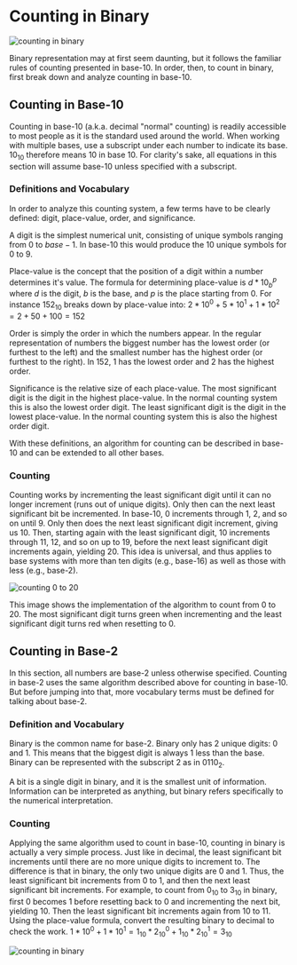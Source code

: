 # Counting in Binary

![counting in binary](https://github.com/curriculumio/curriculumio.github.io/blob/master/image/arduino/counting-binary/binarycount.gif?raw=true)

Binary representation may at first seem daunting, but it follows the familiar rules of counting presented in base-10. In order, then, to count in binary, first break down and analyze counting in base-10.
## Counting in Base-10
Counting in base-10 (a.k.a. decimal "normal" counting) is readily accessible to most people as it is the standard used around the world. When working with multiple bases, use a subscript under each number to indicate its base. $10_{10}$ therefore means 10 in base 10.
 For clarity's sake, all equations in this section will assume base-10 unless specified with a subscript.
### Definitions and Vocabulary
In order to analyze this counting system, a few terms have to be clearly defined: digit, place-value, order, and significance.

 A digit is the simplest numerical unit, consisting of unique symbols ranging from $0$ to $base-1$. In base-10 this would produce the 10 unique symbols for $0$ to $9$.

Place-value is the concept that the position of a digit within a number determines it's value. The formula for determining place-value is $d*10_b^p$ where $d$ is the digit, $b$ is the base, and $p$ is the place starting from 0. For instance $152_{10}$ breaks down by place-value into:
 $2*10^0 + 5*10^1 + 1*{10}^2 = 2 + 50+ 100 = 152$

Order is simply the order in which the numbers appear. In the regular representation of numbers the biggest number has the lowest order (or furthest to the left) and the smallest number has the highest order (or furthest to the right). In $152$, $1$ has the lowest order and $2$ has the highest order.

Significance is the relative size of each place-value. The most significant digit is the digit in the highest place-value. In the normal counting system this is also the lowest order digit. The least significant digit is the digit in the lowest place-value. In the normal counting system this is also the highest order digit.

With these definitions, an algorithm for counting can be described in base-10 and can be extended to all other bases.
### Counting
Counting works by incrementing the least significant digit until it can no longer increment (runs out of unique digits). Only then can the next least significant bit be incremented. In base-10, $0$ increments through $1$, $2$, and so on until $9$. Only then does the next least significant digit increment, giving us $10$. Then, starting again with the least significant digit, $10$ increments through $11$, $12$, and so on up to $19$, before the next least significant digit increments again, yielding $20$. This idea is universal, and thus applies to base systems with more than ten digits (e.g., base-16) as well as those with less (e.g., base-2).

![counting 0 to 20](https://github.com/curriculumio/curriculumio.github.io/blob/master/image/arduino/counting-binary/counter.gif?raw=true)

This image shows the implementation of the algorithm to count from $0$ to $20$. The most significant digit turns green when incrementing and the least significant digit turns red when resetting to $0$.
## Counting in Base-2
In this section, all numbers are base-2 unless otherwise specified. Counting in base-2 uses the same algorithm described above for counting in base-10. But before jumping into that, more vocabulary terms must be defined for talking about base-2.
### Definition and Vocabulary
Binary is the common name for base-2. Binary only has 2 unique digits: $0$ and $1$. This means that the biggest digit is always 1 less than the base. Binary can be represented with the subscript 2 as in $0110_2$.

A bit is a single digit in binary, and it is the smallest unit of information. Information can be interpreted as anything, but binary refers specifically to the numerical interpretation.
### Counting
Applying the same algorithm used to count in base-10, counting in binary is actually a very simple process. Just like in decimal, the least significant bit increments until there are no more unique digits to increment to. The difference is that in binary, the only two unique digits are $0$ and $1$. Thus, the least significant bit increments from $0$ to $1$, and then the next least significant bit increments. For example, to count from $0_{10}$ to $3_{10}$ in binary, first $0$ becomes $1$ before resetting back to $0$ and incrementing the next bit, yielding $10$. Then the least significant bit increments again from $10$ to $11$. Using the place-value formula, convert the resulting binary to decimal to check the work.
$1*10^0+1*10^1 = 1_{10} * 2_{10}^0 + 1_{10}*2_{10}^1=3_{10}$

![counting in binary](https://github.com/curriculumio/curriculumio.github.io/blob/master/image/arduino/counting-binary/binarycount.gif?raw=true)
